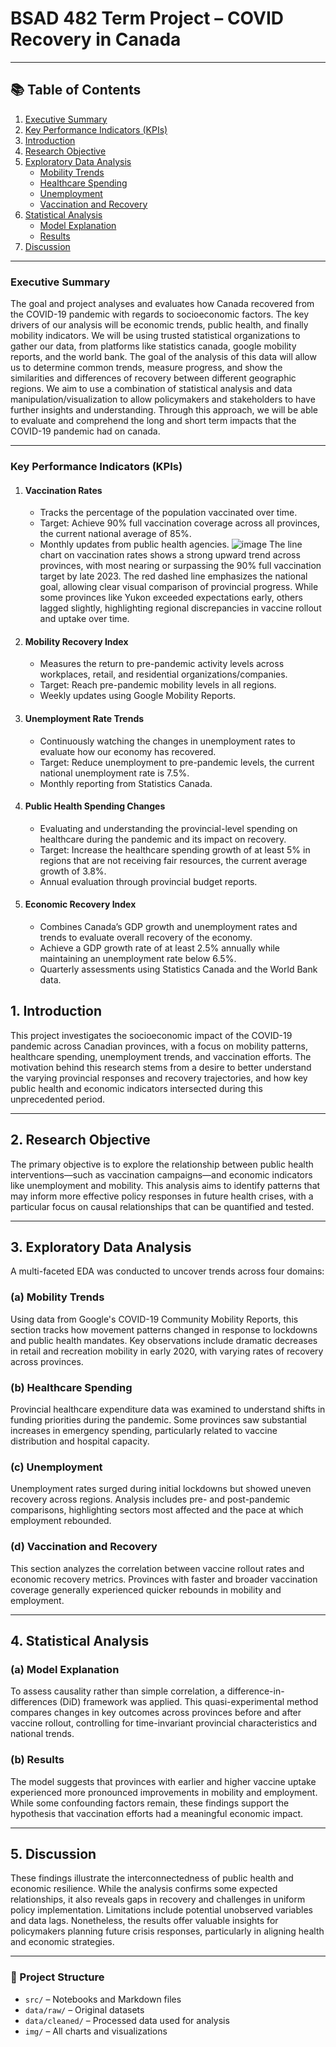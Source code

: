# BSAD 482 Term Project – COVID Recovery in Canada

---

## 📚 Table of Contents

1. [Executive Summary](#executive-summary)  
2. [Key Performance Indicators (KPIs)](#key-performance-indicators-kpis)  
3. [Introduction](#1-introduction)  
4. [Research Objective](#2-research-objective)  
5. [Exploratory Data Analysis](#3-exploratory-data-analysis)  
    - [Mobility Trends](#a-mobility-trends)  
    - [Healthcare Spending](#b-healthcare-spending)  
    - [Unemployment](#c-unemployment)  
    - [Vaccination and Recovery](#d-vaccination-and-recovery)  
6. [Statistical Analysis](#4-statistical-analysis)  
    - [Model Explanation](#a-model-explanation)  
    - [Results](#b-results)  
7. [Discussion](#5-discussion)

---

### **Executive Summary**

The goal and project analyses and evaluates how Canada recovered from the COVID-19 pandemic with regards to socioeconomic factors. The key drivers of our analysis will be economic trends, public health, and finally mobility indicators. We will be using trusted statistical organizations to gather our data, from platforms like statistics canada, google mobility reports, and the world bank. The goal of the analysis of this data will allow us to determine common trends, measure progress, and show the similarities and differences of recovery between different geographic regions. We aim to use a combination of statistical analysis and data manipulation/visualization to allow policymakers and stakeholders to have further insights and understanding. Through this approach, we will be able to evaluate and comprehend the long and short term impacts that the COVID-19 pandemic had on canada.

---

### **Key Performance Indicators (KPIs)**

1. #### **Vaccination Rates**
   * Tracks the percentage of the population vaccinated over time.  
   * Target: Achieve 90% full vaccination coverage across all provinces, the current national average of 85%.  
   * Monthly updates from public health agencies.
     ![image](https://github.com/user-attachments/assets/dd9b0631-d547-4306-ad13-012eb694116e)
     The line chart on vaccination rates shows a strong upward trend across provinces, with most nearing or surpassing the 90% full vaccination target by late 2023. The red dashed line emphasizes the national goal, allowing clear visual comparison of provincial progress. While some provinces like Yukon exceeded expectations early, others lagged slightly, highlighting regional discrepancies in vaccine rollout and uptake over time.


2. #### **Mobility Recovery Index**
   * Measures the return to pre-pandemic activity levels across workplaces, retail, and residential organizations/companies.  
   * Target: Reach pre-pandemic mobility levels in all regions.  
   * Weekly updates using Google Mobility Reports.

3. #### **Unemployment Rate Trends**
   * Continuously watching the changes in unemployment rates to evaluate how our economy has recovered.  
   * Target: Reduce unemployment to pre-pandemic levels, the current national unemployment rate is 7.5%.  
   * Monthly reporting from Statistics Canada.

4. #### **Public Health Spending Changes**
   * Evaluating and understanding the provincial-level spending on healthcare during the pandemic and its impact on recovery.  
   * Target: Increase the healthcare spending growth of at least 5% in regions that are not receiving fair resources, the current average growth of 3.8%.  
   * Annual evaluation through provincial budget reports.

5. #### **Economic Recovery Index**
   * Combines Canada’s GDP growth and unemployment rates and trends to evaluate overall recovery of the economy.  
   * Achieve a GDP growth rate of at least 2.5% annually while maintaining an unemployment rate below 6.5%.  
   * Quarterly assessments using Statistics Canada and the World Bank data.
## 1. Introduction

This project investigates the socioeconomic impact of the COVID-19 pandemic across Canadian provinces, with a focus on mobility patterns, healthcare spending, unemployment trends, and vaccination efforts. The motivation behind this research stems from a desire to better understand the varying provincial responses and recovery trajectories, and how key public health and economic indicators intersected during this unprecedented period.

---

## 2. Research Objective

The primary objective is to explore the relationship between public health interventions—such as vaccination campaigns—and economic indicators like unemployment and mobility. This analysis aims to identify patterns that may inform more effective policy responses in future health crises, with a particular focus on causal relationships that can be quantified and tested.

---

## 3. Exploratory Data Analysis

A multi-faceted EDA was conducted to uncover trends across four domains:

### (a) Mobility Trends

Using data from Google's COVID-19 Community Mobility Reports, this section tracks how movement patterns changed in response to lockdowns and public health mandates. Key observations include dramatic decreases in retail and recreation mobility in early 2020, with varying rates of recovery across provinces.

### (b) Healthcare Spending

Provincial healthcare expenditure data was examined to understand shifts in funding priorities during the pandemic. Some provinces saw substantial increases in emergency spending, particularly related to vaccine distribution and hospital capacity.

### (c) Unemployment

Unemployment rates surged during initial lockdowns but showed uneven recovery across regions. Analysis includes pre- and post-pandemic comparisons, highlighting sectors most affected and the pace at which employment rebounded.

### (d) Vaccination and Recovery

This section analyzes the correlation between vaccine rollout rates and economic recovery metrics. Provinces with faster and broader vaccination coverage generally experienced quicker rebounds in mobility and employment.

---

## 4. Statistical Analysis

### (a) Model Explanation

To assess causality rather than simple correlation, a difference-in-differences (DiD) framework was applied. This quasi-experimental method compares changes in key outcomes across provinces before and after vaccine rollout, controlling for time-invariant provincial characteristics and national trends.

### (b) Results

The model suggests that provinces with earlier and higher vaccine uptake experienced more pronounced improvements in mobility and employment. While some confounding factors remain, these findings support the hypothesis that vaccination efforts had a meaningful economic impact.

---

## 5. Discussion

These findings illustrate the interconnectedness of public health and economic resilience. While the analysis confirms some expected relationships, it also reveals gaps in recovery and challenges in uniform policy implementation. Limitations include potential unobserved variables and data lags. Nonetheless, the results offer valuable insights for policymakers planning future crisis responses, particularly in aligning health and economic strategies.


---


### 📁 Project Structure

- `src/` – Notebooks and Markdown files  
- `data/raw/` – Original datasets  
- `data/cleaned/` – Processed data used for analysis  
- `img/` – All charts and visualizations
